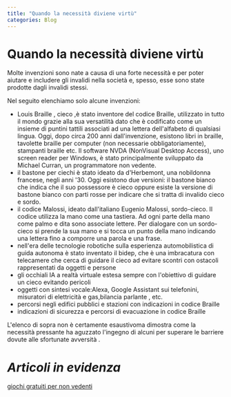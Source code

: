 ```yaml
---
title: "Quando la necessità diviene virtù"
categories: Blog
---
```


# **Quando la necessità diviene virtù**

Molte invenzioni sono nate a causa di una forte necessità e per poter aiutare e includere gli invalidi nella società e, spesso, esse sono state prodotte dagli invalidi stessi.

Nel seguito elenchiamo solo alcune invenzioni:

- Louis Braille , cieco ,è stato inventore del codice Braille, utilizzato in tutto il mondo grazie alla sua versatilità dato che è codificato come un insieme di puntini tattili associati ad una lettera dell'alfabeto di qualsiasi lingua. Oggi, dopo circa 200 anni dall'invenzione, esistono libri in braille, tavolette braille per computer (non necessarie obbligatoriamente), stampanti braille etc.
  Il software NVDA (NonVisual Desktop Access), uno screen reader per Windows, è stato principalmente sviluppato da Michael Curran, un programmatore non vedente.
- il bastone per ciechi è stato ideato da d'Herbemont, una nobildonna francese, negli anni '30. Oggi esistono due versioni: il bastone bianco che indica che il suo possessore è cieco oppure esiste la versione di bastone bianco con parti rosse per indicare che si tratta di invalido cieco e sordo.
- il codice Malossi, ideato dall'italiano Eugenio Malossi, sordo-cieco. Il codice utilizza la mano come una tastiera. Ad ogni parte della mano come palmo e dita sono associate lettere. Per dialogare con un sordo-cieco si prende la sua mano e si tocca un punto della mano indicando una lettera fino a comporre una parola e una frase.
- nell'era delle tecnologie robotiche sulla esperienza automobilistica di guida autonoma è stato inventato il bidep, che è una imbracatura con telecamere che cerca di guidare il cieco ad evitare scontri con ostacoli rappresentati da oggetti e persone
- gli occhiali IA a realtà virtuale estesa sempre con l'obiettivo di guidare un cieco evitando pericoli
- oggetti con sintesi vocale:Alexa, Google Assistant sui telefonini, misuratori di elettricità e gas,bilancia parlante , etc.
- percorsi negli edifici pubblici e stazioni con indicazioni in codice Braille
- indicazioni di sicurezza e percorsi di evacuazione in codice Braille

L'elenco di sopra non è certamente esaustivoma dimostra come la necessità pressante ha aguzzato l'ingegno di alcuni per superare le barriere dovute alle sfortunate avversità .

# _Articoli in evidenza_

[ giochi gratuiti per non vedenti](https://redyouman.github.io/2025/07/26/giochi-gratuiti.html)
